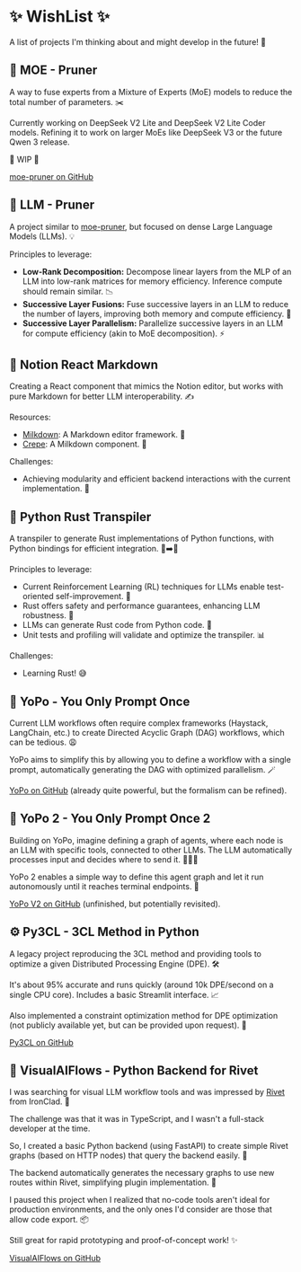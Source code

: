 # ✨ WishList ✨
A list of projects I'm thinking about and might develop in the future! 🚀

## 🤖 MOE - Pruner
A way to fuse experts from a Mixture of Experts (MoE) models to reduce the total number of parameters. ✂️

Currently working on DeepSeek V2 Lite and DeepSeek V2 Lite Coder models.  Refining it to work on larger MoEs like DeepSeek V3 or the future Qwen 3 release.

🚧 WIP 🚧

[moe-pruner on GitHub](https://github.com/gabrielolympie/moe-pruner)

## 🧠 LLM - Pruner
A project similar to [moe-pruner](https://github.com/gabrielolympie/moe-pruner), but focused on dense Large Language Models (LLMs). 💡

Principles to leverage:
- **Low-Rank Decomposition:** Decompose linear layers from the MLP of an LLM into low-rank matrices for memory efficiency. Inference compute should remain similar. 📉
- **Successive Layer Fusions:** Fuse successive layers in an LLM to reduce the number of layers, improving both memory and compute efficiency. 🤝
- **Successive Layer Parallelism:**  Parallelize successive layers in an LLM for compute efficiency (akin to MoE decomposition). ⚡️

## 📝 Notion React Markdown
Creating a React component that mimics the Notion editor, but works with pure Markdown for better LLM interoperability. ✍️

Resources:
- [Milkdown](https://github.com/Milkdown/milkdown): A Markdown editor framework. 🥛
- [Crepe](https://milkdown.dev/docs/guide/using-crepe):  A Milkdown component. 🥞

Challenges:
- Achieving modularity and efficient backend interactions with the current implementation. 🧩

## 🦀 Python Rust Transpiler
A transpiler to generate Rust implementations of Python functions, with Python bindings for efficient integration. 🐍➡️🦀

Principles to leverage:
- Current Reinforcement Learning (RL) techniques for LLMs enable test-oriented self-improvement. 🧪
- Rust offers safety and performance guarantees, enhancing LLM robustness. 💪
- LLMs can generate Rust code from Python code. 🤖
- Unit tests and profiling will validate and optimize the transpiler. 📊

Challenges:
- Learning Rust! 😅

## 🚀 YoPo - You Only Prompt Once
Current LLM workflows often require complex frameworks (Haystack, LangChain, etc.) to create Directed Acyclic Graph (DAG) workflows, which can be tedious. 😩

YoPo aims to simplify this by allowing you to define a workflow with a single prompt, automatically generating the DAG with optimized parallelism. 🪄

[YoPo on GitHub](https://github.com/gabrielolympie/YoPo) (already quite powerful, but the formalism can be refined).

## 🌌 YoPo 2 - You Only Prompt Once 2
Building on YoPo, imagine defining a graph of agents, where each node is an LLM with specific tools, connected to other LLMs.  The LLM automatically processes input and decides where to send it. 🧠🔗🧠

YoPo 2 enables a simple way to define this agent graph and let it run autonomously until it reaches terminal endpoints. 🏁

[YoPo V2 on GitHub](https://github.com/gabrielolympie/YoPo_V2) (unfinished, but potentially revisited).

## ⚙️ Py3CL - 3CL Method in Python
A legacy project reproducing the 3CL method and providing tools to optimize a given Distributed Processing Engine (DPE). 🛠️

It's about 95% accurate and runs quickly (around 10k DPE/second on a single CPU core). Includes a basic Streamlit interface. 📈

Also implemented a constraint optimization method for DPE optimization (not publicly available yet, but can be provided upon request). 🎁

[Py3CL on GitHub](https://github.com/gabrielolympie/Py3CL)

## 🎨 VisualAIFlows - Python Backend for Rivet
I was searching for visual LLM workflow tools and was impressed by [Rivet](https://rivet.ironcladapp.com/) from IronClad. 🤩

The challenge was that it was in TypeScript, and I wasn't a full-stack developer at the time.

So, I created a basic Python backend (using FastAPI) to create simple Rivet graphs (based on HTTP nodes) that query the backend easily. 🐍

The backend automatically generates the necessary graphs to use new routes within Rivet, simplifying plugin implementation. 🔌

I paused this project when I realized that no-code tools aren't ideal for production environments, and the only ones I'd consider are those that allow code export. 📦

Still great for rapid prototyping and proof-of-concept work! ✨

[VisualAIFlows on GitHub](https://github.com/gabrielolympie/VisualAIFlows)